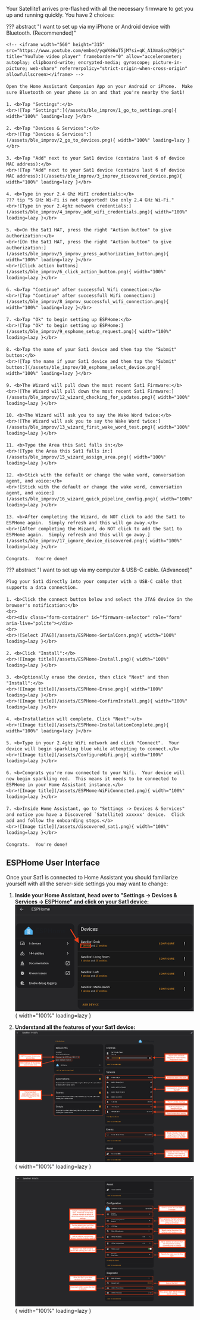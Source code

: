 Your Satellite1 arrives pre-flashed with all the necessary firmware to get you up and running quickly. You have 2 choices: 

??? abstract "I want to set up via my iPhone or Android device with Bluetooth. (Recommended)"

    <!-- <iframe width="560" height="315" src="https://www.youtube.com/embed/yqWX86uT5jM?si=qK_A1XmaSsqYQ9js" title="YouTube video player" frameborder="0" allow="accelerometer; autoplay; clipboard-write; encrypted-media; gyroscope; picture-in-picture; web-share" referrerpolicy="strict-origin-when-cross-origin" allowfullscreen></iframe> -->

    Open the Home Assistant Companion App on your Android or iPhone.  Make sure Bluetooth on your phone is on and that you're nearby the Sat1!  
    
    1. <b>Tap "Settings":</b>
    <br>![Tap "Settings":](/assets/ble_improv/1_go_to_settings.png){ width="100%" loading=lazy }</br>

    2. <b>Tap "Devices & Services":</b>
    <br>![Tap "Devices & Services":](/assets/ble_improv/2_go_to_devices.png){ width="100%" loading=lazy }</br>

    3. <b>Tap "Add" next to your Sat1 device (contains last 6 of device MAC address):</b>
    <br>![Tap "Add" next to your Sat1 device (contains last 6 of device MAC address):](/assets/ble_improv/3_improv_discovered_device.png){ width="100%" loading=lazy }</br>

    4. <b>Type in your 2.4 Ghz WiFI credentials:</b>
    ??? tip "5 GHz Wi-Fi is not supported! Use only 2.4 GHz Wi-Fi."
    <br>![Type in your 2.4ghz network credentials:](/assets/ble_improv/4_improv_add_wifi_credentials.png){ width="100%" loading=lazy }</br>

    5. <b>On the Sat1 HAT, press the right "Action button" to give authorization:</b>
    <br>![On the Sat1 HAT, press the right "Action button" to give authorization:](/assets/ble_improv/5_improv_press_authorization_button.png){ width="100%" loading=lazy }</br>
    <br>![Click action buttons](/assets/ble_improv/6_click_action_button.png){ width="100%" loading=lazy }</br>

    6. <b>Tap "Continue" after successful Wifi connection:</b>
    <br>![Tap "Continue" after successfull Wifi connection:](/assets/ble_improv/8_improv_successful_wifi_connection.png){ width="100%" loading=lazy }</br>

    7. <b>Tap "Ok" to begin setting up ESPHome:</b>
    <br>![Tap "Ok" to begin setting up ESPHome:](/assets/ble_improv/9_esphome_setup_request.png){ width="100%" loading=lazy }</br>

    8. <b>Tap the name of your Sat1 device and then tap the "Submit" button:</b>
    <br>![Tap the name if your Sat1 device and then tap the "Submit" button:](/assets/ble_improv/10_esphome_select_device.png){ width="100%" loading=lazy }</br>

    9. <b>The Wizard will pull down the most recent Sat1 Firmware:</b>
    <br>![The Wizard will pull down the most recent Sat1 Firmware:](/assets/ble_improv/12_wizard_checking_for_updates.png){ width="100%" loading=lazy }</br>

    10. <b>The Wizard will ask you to say the Wake Word twice:</b>
    <br>![The Wizard will ask you to say the Wake Word twice:](/assets/ble_improv/13_wizard_first_wake_word_test.png){ width="100%" loading=lazy }</br>

    11. <b>Type the Area this Sat1 falls in:</b>
    <br>![Type the Area this Sat1 falls in:](/assets/ble_improv/15_wizard_assign_area.png){ width="100%" loading=lazy }</br>

    12. <b>Stick with the default or change the wake word, conversation agent, and voice:</b>
    <br>![Stick with the default or change the wake word, conversation agent, and voice:](/assets/ble_improv/16_wizard_quick_pipeline_config.png){ width="100%" loading=lazy }</br>

    13. <b>After completing the Wizard, do NOT click to add the Sat1 to ESPHome again.  Simply refresh and this will go away.</b>
    <br>![After completing the Wizard, do NOT click to add the Sat1 to ESPHome again.  Simply refresh and this will go away.](/assets/ble_improv/17_ignore_device_discovered.png){ width="100%" loading=lazy }</br>

    Congrats.  You're done!

??? abstract "I want to set up via my computer & USB-C cable. (Advanced)"

    Plug your Sat1 directly into your computer with a USB-C cable that supports a data connection.

    1. <b>Click the connect button below and select the JTAG device in the browser's notification:</b>
    <br>
    <br><div class="form-container" id="firmware-selector" role="form" aria-live="polite"></div>
    <br>
    <br>![Select JTAG](/assets/ESPHome-SerialConn.png){ width="100%" loading=lazy }</br>

    2. <b>Click "Install":</b>
    <br>![Image title](/assets/ESPHome-Install.png){ width="100%" loading=lazy }</br>
    
    3. <b>Optionally erase the device, then click "Next" and then "Install":</b>
    <br>![Image title](/assets/ESPHome-Erase.png){ width="100%" loading=lazy }</br>
    <br>![Image title](/assets/ESPHome-ConfirmInstall.png){ width="100%" loading=lazy }</br>

    4. <b>Installation will complete. Click "Next":</b>
    <br>![Image title](/assets/ESPHome-InstallationComplete.png){ width="100%" loading=lazy }</br>

    5. <b>Type in your 2.4ghz WiFi network and click "Connect".  Your device will begin sparkling blue while attempting to connect.</b>
    <br>![Image title](/assets/ConfigureWifi.png){ width="100%" loading=lazy }</br>

    6. <b>Congrats you're now connected to your Wifi.  Your device will now begin sparkling red.  This means it needs to be connected to ESPHome in your Home Assistant instance.</b>
    <br>![Image title](/assets/ESPHome-WiFiConnected.png){ width="100%" loading=lazy }</br>

    7. <b>Inside Home Assistant, go to "Settings -> Devices & Services" and notice you have a Discovered `Satellite1 xxxxxx' device.  Click add and follow the onboarding steps.</b>
    <br>![Image title](/assets/discovered_sat1.png){ width="100%" loading=lazy }</br>

    Congrats.  You're done!


## ESPHome User Interface
Once your Sat1 is connected to Home Assistant you should familiarize yourself with all the server-side settings you may want to change:

1. <b>Inside your Home Assistant, head over to "Settings -> Devices & Services -> ESPHome" and click on your Sat1 device:</b>
  <br>![esphome device list](/assets/esphome/1_esphome_device_list.png){ width="100%" loading=lazy }</br>

  2. <b>Understand all the features of your Sat1 device:</b>
  <br>![top esphome device](/assets/esphome/2_esphome_top_page.png){ width="100%" loading=lazy }</br>
  <br>![top esphome device](/assets/esphome/3_esphome_bottom_page.png){ width="100%" loading=lazy }</br>